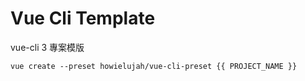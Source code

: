 # Vue Cli Template

vue-cli 3 專案模版

```script
vue create --preset howielujah/vue-cli-preset {{ PROJECT_NAME }}
```